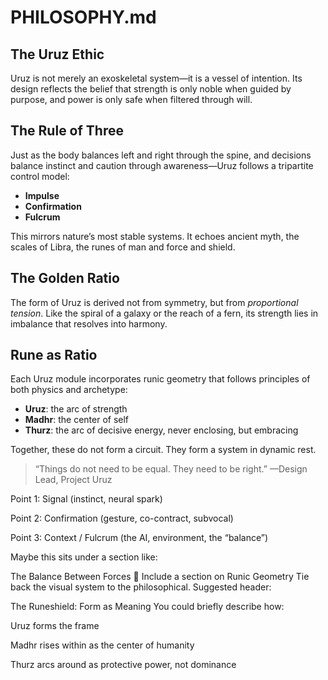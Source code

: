 # PHILOSOPHY.md

## The Uruz Ethic

Uruz is not merely an exoskeletal system—it is a vessel of intention. Its design reflects the belief that strength is only noble when guided by purpose, and power is only safe when filtered through will.

## The Rule of Three

Just as the body balances left and right through the spine, and decisions balance instinct and caution through awareness—Uruz follows a tripartite control model:
- **Impulse**
- **Confirmation**
- **Fulcrum**

This mirrors nature’s most stable systems. It echoes ancient myth, the scales of Libra, the runes of man and force and shield.

## The Golden Ratio

The form of Uruz is derived not from symmetry, but from *proportional tension*. Like the spiral of a galaxy or the reach of a fern, its strength lies in imbalance that resolves into harmony.

## Rune as Ratio

Each Uruz module incorporates runic geometry that follows principles of both physics and archetype:
- **Uruz**: the arc of strength
- **Madhr**: the center of self
- **Thurz**: the arc of decisive energy, never enclosing, but embracing

Together, these do not form a circuit. They form a system in dynamic rest.

> “Things do not need to be equal. They need to be right.” —Design Lead, Project Uruz

Point 1: Signal (instinct, neural spark)

Point 2: Confirmation (gesture, co-contract, subvocal)

Point 3: Context / Fulcrum (the AI, environment, the “balance”)

Maybe this sits under a section like:

The Balance Between Forces
🔹 Include a section on Runic Geometry
Tie back the visual system to the philosophical. Suggested header:

The Runeshield: Form as Meaning
You could briefly describe how:

Uruz forms the frame

Madhr rises within as the center of humanity

Thurz arcs around as protective power, not dominance
